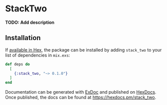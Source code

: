 # StackTwo

**TODO: Add description**

## Installation

If [available in Hex](https://hex.pm/docs/publish), the package can be installed
by adding `stack_two` to your list of dependencies in `mix.exs`:

```elixir
def deps do
  [
    {:stack_two, "~> 0.1.0"}
  ]
end
```

Documentation can be generated with [ExDoc](https://github.com/elixir-lang/ex_doc)
and published on [HexDocs](https://hexdocs.pm). Once published, the docs can
be found at <https://hexdocs.pm/stack_two>.

